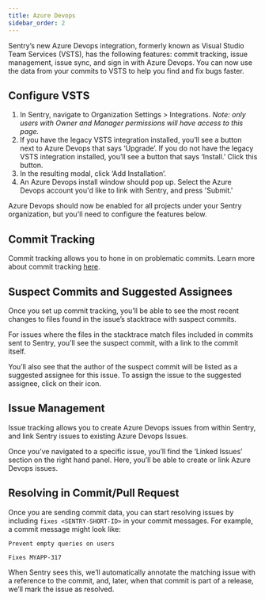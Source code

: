 ```yaml
---
title: Azure Devops
sidebar_order: 2
---
```

Sentry’s new Azure Devops integration, formerly known as Visual Studio Team Services (VSTS), has the following features: commit tracking, issue management, issue sync, and sign in with Azure Devops. You can now use the data from your commits to VSTS to help you find and fix bugs faster.

## Configure VSTS


1. In Sentry, navigate to Organization Settings > Integrations. *Note: only users with Owner and Manager permissions will have access to this page.*
2. If you have the legacy VSTS integration installed, you’ll see a button next to Azure Devops that says ‘Upgrade’. If you do not have the legacy VSTS integration installed, you’ll see a button that says ‘Install.’ Click this button.
3. In the resulting modal, click ‘Add Installation’.
4. An Azure Devops install window should pop up. Select the Azure Devops account you'd like to link with Sentry, and press 'Submit.'


Azure Devops should now be enabled for all projects under your Sentry organization, but you'll need to configure the features below.


## Commit Tracking

Commit tracking allows you to hone in on problematic commits. Learn more about commit tracking [here](https://docs.sentry.io/learn/releases/#link-repository).

## Suspect Commits and Suggested Assignees

Once you set up commit tracking, you’ll be able to see the most recent changes to files found in the issue’s stacktrace with suspect commits.

For issues where the files in the stacktrace match files included in commits sent to Sentry, you’ll see the suspect commit, with a link to the commit itself.

You’ll also see that the author of the suspect commit will be listed as a suggested assignee for this issue. To assign the issue to the suggested assignee, click on their icon.

## Issue Management

Issue tracking allows you to create Azure Devops issues from within Sentry, and link Sentry issues to existing Azure Devops Issues.

Once you’ve navigated to a specific issue, you’ll find the ‘Linked Issues’ section on the right hand panel. Here, you’ll be able to create or link Azure Devops issues.

## Resolving in Commit/Pull Request

Once you are sending commit data, you can start resolving issues by including `fixes <SENTRY-SHORT-ID>` in your commit messages. For example, a commit message might look like:

```
Prevent empty queries on users

Fixes MYAPP-317
```

When Sentry sees this, we’ll automatically annotate the matching issue with a reference to the commit, and, later, when that commit is part of a release, we’ll mark the issue as resolved.

